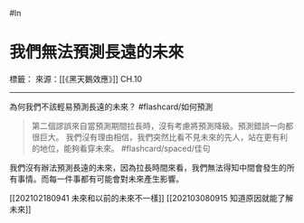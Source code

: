 #ln 
# 我們無法預測長遠的未來
標籤：
來源：[[《黑天鵝效應》]] CH.10

---

為何我們不該輕易預測長遠的未來？ #flashcard/如何預測
> 第二個謬誤來自當預測期間拉長時，沒有考慮將預測降級。預測錯誤一向都很巨大。
> 我們沒有理由相信，我們突然比看不見未來的先人，站在更有利的地位，能夠看穿未來。 #flashcard/spaced/佳句 

我們沒有辦法預測長遠的未來，因為拉長時間來看，我們無法得知中間會發生的所有事情。而每一件事都有可能會對未來產生影響。

[[202102180941 未來和以前的未來不一樣]] [[202103080915 知道原因就能了解未來]]